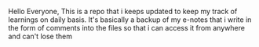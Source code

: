 Hello Everyone, This is a repo that i keeps updated to keep my track of learnings on daily basis. It's basically a backup of my e-notes that i write in the form of comments into the files so that i can access it from anywhere and can't lose them